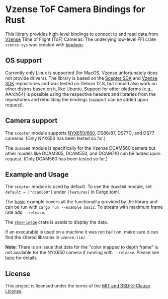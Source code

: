 # Vzense ToF Camera Bindings for Rust

This library provides high-level bindings to connect to and read data from [Vzense](https://www.vzense.com) Time of Flight (ToF) Cameras. The underlying low-level FFI crate `vzense-sys` was created with [bindgen](https://docs.rs/bindgen/latest/bindgen).

## OS support

Currently only Linux is supported (for MacOS, Vzense unfortunately does not provide drivers). The library is based on the [Scepter SDK](https://github.com/ScepterSW/ScepterSDK) and [Vzense SDK](https://github.com/Vzense/Vzense_SDK_Linux) repositories and was tested on Debian 12.8, but should also work on other distros based on it, like Ubuntu. Support for other platforms (e.g., AArch64) is possible using the respective headers and libraries from the repositories and rebuilding the bindings (support can be added upon request).

## Camera support

The `scepter` module supports [NYX650/660](https://industry.goermicro.com/product/nyx-series), DS86/87, DS77C, and DS77 cameras. (Only NYX650 has been tested so far.)

The `dcam560` module is specifically for the Vzense DCAM560 camera but other models like DCAM305, DCAM550, and DCAM710 can be added upon request. (Only DCAM560 has been tested so far.)

## Example and Usage

The `scepter` module is used by default. To use the `dcam560` module, set `default = ["dcam560"]` under `[features]` in Cargo.toml.

The [basic](examples/basic.rs) example covers all the functionality provided by the library and can be run with `cargo run --example basic`. To stream with maximum frame rate add `--release`.

The [`show-image`](https://docs.rs/show-image/latest/show_image) crate is useds to display the data.  

If an executable is used on a machine it was not built on, make sure it can find the shared libraries in `vzense-lib/`.

**Note**: There is an issue that data for the "color mapped to depth frame" is not available for the NYX650 camera if running with `--release`. Please see [here](https://users.rust-lang.org/t/raw-pointer-contains-no-data-when-running-in-release/122814/16) for details.

## License

This project is licensed under the terms of the [MIT and BSD-3-Clause License](LICENSE.txt).

